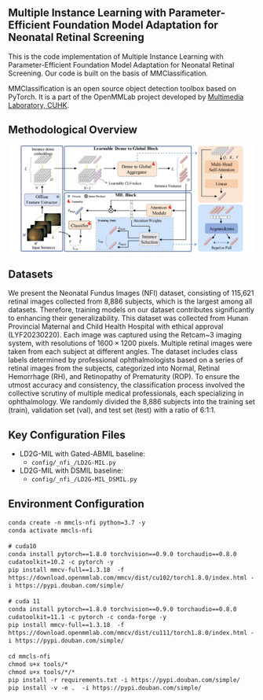 ## Multiple Instance Learning with Parameter-Efficient Foundation Model Adaptation for Neonatal Retinal Screening

This is the code implementation of Multiple Instance Learning with Parameter-Efficient Foundation Model Adaptation for Neonatal Retinal Screening.
Our code is built on the basis of MMClassification.

MMClassification is an open source object detection toolbox based on PyTorch. It is a part of the OpenMMLab project developed by [Multimedia Laboratory, CUHK](http://mmlab.ie.cuhk.edu.hk/).

## Methodological Overview

<img src="./img/framework1.jpg" alt="framework" style="zoom:75%;" />

## Datasets

We present the Neonatal Fundus Images (NFI) dataset, consisting of 115,621 retinal images collected from 8,886 subjects, which is the largest among all datasets. Therefore, training models on our dataset contributes significantly to enhancing their generalizability. This dataset was collected from Hunan Provincial Maternal and Child Health Hospital with ethical approval (LYF20230220). Each image was captured using the Retcam~3 imaging system, with resolutions of $1600 \times 1200$ pixels. Multiple retinal images were taken from each subject at different angles. The dataset includes class labels determined by professional ophthalmologists based on a series of retinal images from the subjects, categorized into Normal, Retinal Hemorrhage (RH), and Retinopathy of Prematurity (ROP). To ensure the utmost accuracy and consistency, the classification process involved the collective scrutiny of multiple medical professionals, each specializing in ophthalmology. We randomly divided the 8,886 subjects into the training set (train), validation set (val), and test set (test) with a ratio of 6:1:1.

## Key Configuration Files

* LD2G-MIL with Gated-ABMIL baseline:
  * `config/_nfi_/LD2G-MIL.py`
* LD2G-MIL with DSMIL baseline:
  * `config/_nfi_/LD2G-MIL_DSMIL.py`

## Environment Configuration

```
conda create -n mmcls-nfi python=3.7 -y
conda activate mmcls-nfi

# cuda10
conda install pytorch==1.8.0 torchvision==0.9.0 torchaudio==0.8.0 cudatoolkit=10.2 -c pytorch -y
pip install mmcv-full==1.3.18  -f https://download.openmmlab.com/mmcv/dist/cu102/torch1.8.0/index.html -i https://pypi.douban.com/simple/

# cuda 11
conda install pytorch==1.8.0 torchvision==0.9.0 torchaudio==0.8.0 cudatoolkit=11.1 -c pytorch -c conda-forge -y
pip install mmcv-full==1.3.18  -f https://download.openmmlab.com/mmcv/dist/cu111/torch1.8.0/index.html -i https://pypi.douban.com/simple/

cd mmcls-nfi
chmod u+x tools/*
chmod u+x tools/*/*
pip install -r requirements.txt -i https://pypi.douban.com/simple/
pip install -v -e .  -i https://pypi.douban.com/simple/
```
